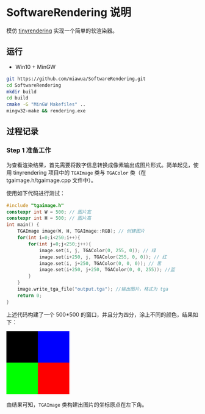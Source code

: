 # SoftwareRendering 说明
 模仿 [tinyrendering](https://github.com/ssloy/tinyrenderer/wiki/Lesson-0:-getting-started) 实现一个简单的软渲染器。

## 运行

- Win10 + MinGW

```sh
git https://github.com/miawua/SoftwareRendering.git
cd SoftwareRendering
mkdir build
cd build
cmake -G "MinGW Makefiles" ..
mingw32-make && rendering.exe
```

## 过程记录


### Step 1 准备工作

为查看渲染结果，首先需要将数字信息转换成像素输出成图片形式。简单起见，使用 tinyrendering 项目中的 `TGAImage` 类与 `TGAColor` 类（在 tgaimage.h/tgaimage.cpp 文件中）。

使用如下代码进行测试：

```c++
#include "tgaimage.h"
constexpr int W = 500; // 图片宽
constexpr int H = 500; // 图片高
int main() {
    TGAImage image(W, H, TGAImage::RGB); // 创建图片
    for(int i=0;i<250;i++){
        for(int j=0;j<250;j++){
            image.set(i, j, TGAColor(0, 255, 0)); // 绿
            image.set(i+250, j, TGAColor(255, 0, 0)); // 红
            image.set(i, j+250, TGAColor(0, 0, 0)); // 黑
            image.set(i+250, j+250, TGAColor(0, 0, 255)); //蓝
        }
    }
    image.write_tga_file("output.tga"); //输出图片，格式为 tga
    return 0;
}
```

上述代码构建了一个 500*500 的窗口，并且分为四分，涂上不同的颜色，结果如下：

<img src="/img/colortga.jpg" style="zoom:33%;" />

由结果可知，`TGAImage` 类构建出图片的坐标原点在左下角。